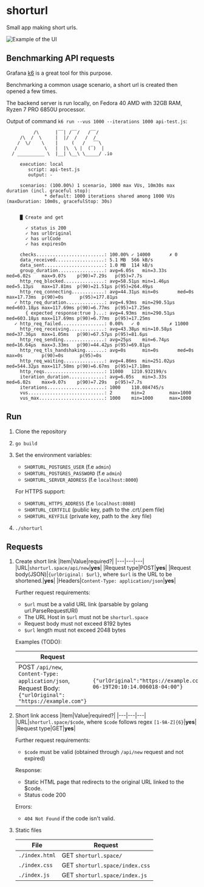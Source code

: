 # shorturl

Small app making short urls.

![Example of the UI](https://github.com/chopikus/shorturl/assets/67230858/efb0cf80-4d36-4175-b638-4d9b13d56a7e)

## Benchmarking API requests

Grafana [k6](https://k6.io/) is a great tool for this purpose. 

Benchmarking a common usage scenario, a short url is created then opened a few times.

The backend server is run locally, on Fedora 40 AMD with 32GB RAM, Ryzen 7 PRO 6850U processor.

Output of command `k6 run --vus 1000 --iterations 1000 api-test.js`:
```
          /\      |‾‾| /‾‾/   /‾‾/   
     /\  /  \     |  |/  /   /  /    
    /  \/    \    |     (   /   ‾‾\  
   /          \   |  |\  \ |  (‾)  | 
  / __________ \  |__| \__\ \_____/ .io

     execution: local
        script: api-test.js
        output: -

     scenarios: (100.00%) 1 scenario, 1000 max VUs, 10m30s max duration (incl. graceful stop):
              * default: 1000 iterations shared among 1000 VUs (maxDuration: 10m0s, gracefulStop: 30s)


     █ Create and get

       ✓ status is 200
       ✓ has urlOriginal
       ✓ has urlCode
       ✓ has expiresOn

     checks.........................: 100.00% ✓ 14000       ✗ 0     
     data_received..................: 5.1 MB  566 kB/s
     data_sent......................: 1.0 MB  114 kB/s
     group_duration.................: avg=6.05s   min=3.33s    med=6.02s    max=9.07s    p(90)=7.29s   p(95)=7.7s    
     http_req_blocked...............: avg=58.51µs min=1.46µs   med=5.13µs   max=17.81ms  p(90)=21.51µs p(95)=264.49µs
     http_req_connecting............: avg=44.31µs min=0s       med=0s       max=17.73ms  p(90)=0s      p(95)=177.81µs
   ✓ http_req_duration..............: avg=4.93ms  min=290.51µs med=603.18µs max=117.69ms p(90)=6.77ms  p(95)=17.25ms 
       { expected_response:true }...: avg=4.93ms  min=290.51µs med=603.18µs max=117.69ms p(90)=6.77ms  p(95)=17.25ms 
   ✓ http_req_failed................: 0.00%   ✓ 0           ✗ 11000 
     http_req_receiving.............: avg=43.38µs min=10.58µs  med=37.36µs  max=1.05ms   p(90)=67.57µs p(95)=81.6µs  
     http_req_sending...............: avg=25µs    min=6.74µs   med=16.64µs  max=3.33ms   p(90)=44.42µs p(95)=69.81µs 
     http_req_tls_handshaking.......: avg=0s      min=0s       med=0s       max=0s       p(90)=0s      p(95)=0s      
     http_req_waiting...............: avg=4.86ms  min=251.02µs med=544.32µs max=117.58ms p(90)=6.67ms  p(95)=17.18ms 
     http_reqs......................: 11000   1210.932199/s
     iteration_duration.............: avg=6.05s   min=3.33s    med=6.02s    max=9.07s    p(90)=7.29s   p(95)=7.7s    
     iterations.....................: 1000    110.084745/s
     vus............................: 2       min=2         max=1000
     vus_max........................: 1000    min=1000      max=1000
```


## Run

1. Clone the repository
2. `go build`
3. Set the environment variables:
   * `SHORTURL_POSTGRES_USER` (f.e `admin`)
   * `SHORTURL_POSTGRES_PASSWORD` (f.e `admin`)
   * `SHORTURL_SERVER_ADDRESS` (f.e `localhost:8000`)
     
   For HTTPS support:
      * `SHORTURL_HTTPS_ADDRESS` (f.e `localhost:8080`)
      * `SHORTURL_CERTFILE` (public key, path to the .crt/.pem file)
      * `SHORTURL_KEYFILE` (private key, path to the .key file)
4. `./shorturl`

## Requests

1. Create short link
   |Item|Value|required?|
   |---|---|---|
   |URL|`shorturl.space/api/new`|__yes__|
   |Request type|POST|__yes__|
   |Request body(JSON)|`{urlOriginal: $url}`, where `$url` is the URL to be shortened.|__yes__|
   |Headers|`Content-Type: application/json`|__yes__|

   Further request requirements:
     * `$url` must be a valid URL link (parsable by golang url.ParseRequestURI)
     * The URL Host in `$url` must not be `shorturl.space`
     * Request body must not exceed 8192 bytes
     * `$url` length must not exceed 2048 bytes
   
   Examples (TODO):
   
   |Request|Result|
   |-------|------|
   |POST `/api/new`, `Content-Type: application/json`, Request Body: `{"urlOriginal": "https://example.com"}`| `{"urlOriginal":"https://example.com","urlCode":"RML25P","expiresOn":"2024-06-19T20:10:14.006018-04:00"}`|
   
2. Short link access
   |Item|Value|required?|
   |---|---|---|
   |URL|`shorturl.space/$code`, where `$code` follows regex `[1-9A-Z]{6}`|__yes__|
   |Request type|GET|__yes__|

   Further request requirements:
     * `$code` must be valid (obtained through `/api/new` request and not expired)
  
   Response:
     * Static HTML page that redirects to the original URL linked to the $code.
     * Status code 200

   Errors:
     * `404 Not Found` if the code isn't valid.

3. Static files
  
   |File|Request|
   |----|-------|
   |`./index.html` |GET `shorturl.space/`|
   |`./index.css`  |GET `shorturl.space/index.css`|
   |`./index.js`   |GET `shorturl.space/index.js`| 

